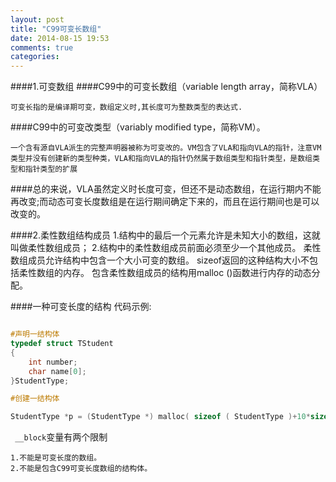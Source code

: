 ```yaml
---
layout: post
title: "C99可变长数组"
date: 2014-08-15 19:53
comments: true
categories: 
---
```


####1.可变数组
####C99中的可变长数组（variable length array，简称VLA）
    
    可变长指的是编译期可变，数组定义时,其长度可为整数类型的表达式.
    
####C99中的可变改类型（variably modified type，简称VM）。    
  
    一个含有源自VLA派生的完整声明器被称为可变改的。VM包含了VLA和指向VLA的指针，注意VM类型并没有创建新的类型种类，VLA和指向VLA的指针仍然属于数组类型和指针类型，是数组类型和指针类型的扩展
    
####总的来说，VLA虽然定义时长度可变，但还不是动态数组，在运行期内不能再改变;而动态可变长度数组是在运行期间确定下来的，而且在运行期间也是可以改变的。
 
####2.柔性数组结构成员
     1.结构中的最后一个元素允许是未知大小的数组，这就叫做柔性数组成员；
     2.结构中的柔性数组成员前面必须至少一个其他成员。
     柔性数组成员允许结构中包含一个大小可变的数组。
     sizeof返回的这种结构大小不包括柔性数组的内存。
     包含柔性数组成员的结构用malloc ()函数进行内存的动态分配。
     

####一种可变长度的结构 代码示例:

``` objective-c

#声明一结构体
typedef struct TStudent
{
    int number;
    char name[0];
}StudentType;

#创建一结构体

StudentType *p = (StudentType *) malloc( sizeof ( StudentType )+10*sizeof(char));

```
     
 
` __block`变量有两个限制
    
    1.不能是可变长度的数组。
    2.不能是包含C99可变长度数组的结构体。